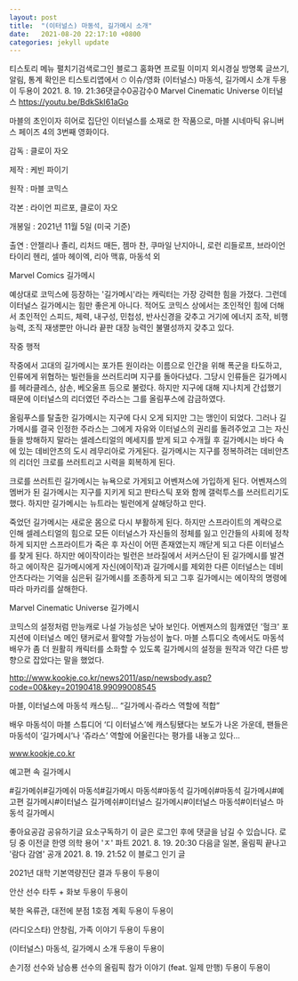 ```yaml
---
layout: post
title:  "(이터널스) 마동석, 길가메시 소개"
date:   2021-08-20 22:17:10 +0800
categories: jekyll update
---
```

티스토리 메뉴 펼치기검색로그인
블로그 홈화면
프로필 이미지
외시경실
방명록
글쓰기, 알림, 통계 확인은 티스토리앱에서
⏱ 이슈/영화
(이터널스) 마동석, 길가메시 소개
두용이 두용이
2021. 8. 19. 21:36댓글수0공감수0
Marvel Cinematic Universe 이터널스
https://youtu.be/BdkSkI61aGo



마블의 초인이자 히어로 집단인 이터널스를 소재로 한 작품으로, 마블 시네마틱 유니버스 페이즈 4의 3번째 영화이다.


감독 : 클로이 자오

제작 : 케빈 파이기

원작 : 마블 코믹스

각본 : 라이언 피르포, 클로이 자오

개봉일 : 2021년 11월 5일 (미국 기준)

출연 : 안젤리나 졸리, 리처드 매든, 젬마 찬, 쿠마일 난지아니, 로런 리들로프, 브라이언 타이리 헨리, 셀마 헤이엑, 리아 맥휴, 마동석 외





Marvel Comics 길가메시


예상대로 코믹스에 등장하는 '길가메시'라는 캐릭터는 가장 강력한 힘을 가졌다. 그런데 이터널스 길가메시는 힘만 좋은게 아니다. 적어도 코믹스 상에서는 초인적인 힘에 더해서 초인적인 스피드, 체력, 내구성, 민첩성, 반사신경을 갖추고 거기에 에너지 조작, 비행 능력, 조직 재생뿐만 아니라 끝판 대장 능력인 불멸성까지 갖추고 있다.




작중 행적


작중에서 고대의 길가메시는 포가튼 원이라는 이름으로 인간을 위해 폭군을 타도하고, 인류에게 위협하는 빌런들을 쓰러트리며 지구를 돌아다녔다. 그당시 인류들은 길가메시를 헤라클레스, 삼손, 베오울프 등으로 불렀다. 하지만 지구에 대해 지나치게 간섭했기 때문에 이터널스의 리더였던 주라스는 그를 올림푸스에 감금하였다.


올림푸스를 탈출한 길가메시는 지구에 다시 오게 되지만 그는 맹인이 되었다. 그러나 길가메시를 결국 인정한 주라스는 그에게 자유와 이터널스의 권리를 돌려주었고 그는 자신들을 방해하지 말라는 셀레스티얼의 메세지를 받게 되고 수개월 후 길가메시는 바다 속에 있는 데비안츠의 도시 레무리아로 가게된다. 길가메시는 지구를 정복하려는 데비안츠의 리더인 크로를 쓰러트리고 시력을 회복하게 된다.


크로를 쓰러트린 길가메시는 뉴욕으로 가게되고 어벤져스에 가입하게 된다. 어벤져스의 멤버가 된 길가메시는 지구를 지키게 되고 판타스틱 포와 함께 갤럭투스를 쓰러트리기도 했다. 하지만 길가메시는 뉴트라는 빌런에게 살해당하고 만다.


죽었던 길가메시는 새로운 몸으로 다시 부활하게 된다. 하지만 스프라이트의 계략으로 인해 셀레스티얼의 힘으로 모든 이터널스가 자신들의 정체를 잃고 인간들의 사회에 정착하게 되지만 스프라이트가 죽은 후 자신이 어떤 존재였는지 깨닫게 되고 다른 이터널스를 찾게 된다. 하지만 에이작이라는 빌런은 브라질에서 서커스단이 된 길가메시를 발견하고 에이작은 길가메시에게 자신(에이작)과 길가메시를 제외한 다른 이터널스는 데비안츠다라는 기억을 심은뒤 길가메시를 조종하게 되고 그후 길가메시는 에이작의 명령에 따라 마카리를 살해한다.


Marvel Cinematic Universe 길가메시


코믹스의 설정처럼 만능캐로 나설 가능성은 낮아 보인다. 어벤져스의 힘캐였던 '헐크' 포지션에 이터널스 메인 탱커로서 활약할 가능성이 높다. 마블 스튜디오 측에서도 마동석 배우가 좀 더 원활히 캐릭터를 소화할 수 있도록 길가메시의 설정을 원작과 약간 다른 방향으로 잡았다는 말을 했었다.


http://www.kookje.co.kr/news2011/asp/newsbody.asp?code=00&key=20190418.99099008545

마블, 이터널스에 마동석 캐스팅… “길가메시·쥬라스 역할에 적합”

배우 마동석이 마블 스튜디어 ‘디 이터널스’에 캐스팅됐다는 보도가 나온 가운데, 팬들은 마동석이 ‘길가메시’나 ‘쥬라스’ 역할에 어울린다는 평가를 내놓고 있다...

www.kookje.co.kr

예고편 속 길가메시


#길가메쉬#길가메쉬 마동석#길가메시 마동석#마동석 길가메쉬#마동석 길가메시#예고편 길가메시#이터널스 길가메쉬#이터널스 길가메시#이터널스 마동석#이터널스 마동석 길가메시

좋아요공감
공유하기글 요소구독하기
이 글은 로그인 후에 댓글을 남길 수 있습니다.
로딩 중
이전글
한영 의학 용어 'ㅈ' 파트
2021. 8. 19. 20:30
다음글
일본, 올림픽 끝나고 '람다 감염' 공개
2021. 8. 19. 21:52
이 블로그 인기 글

2021년 대학 기본역량진단 결과
두용이 두용이

안산 선수 타투 + 화보
두용이 두용이

북한 옥류관, 대전에 분점 1호점 계획
두용이 두용이

(라디오스타) 안창림, 가족 이야기
두용이 두용이

(이터널스) 마동석, 길가메시 소개
두용이 두용이

손기정 선수와 남승룡 선수의 올림픽 참가 이야기 (feat. 일제 만행)
두용이 두용이